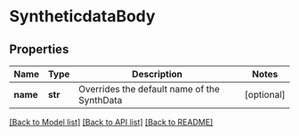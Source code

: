 # SyntheticdataBody

## Properties
Name | Type | Description | Notes
------------ | ------------- | ------------- | -------------
**name** | **str** | Overrides the default name of the SynthData | [optional] 

[[Back to Model list]](../README.md#documentation-for-models) [[Back to API list]](../README.md#documentation-for-api-endpoints) [[Back to README]](../README.md)

